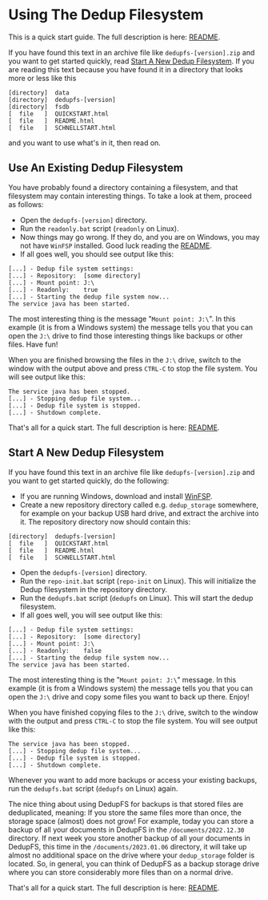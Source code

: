 # Using The Dedup Filesystem

This is a quick start guide. The full description is here: [README](README.md).

If you have found this text in an archive file like `dedupfs-[version].zip` and you want to get started quickly, read [Start A New Dedup Filesystem](#start-a-new-dedup-filesystem). If you are reading this text because you have found it in a directory that looks more or less like this

```
[directory]  data
[directory]  dedupfs-[version]
[directory]  fsdb
[  file   ]  QUICKSTART.html
[  file   ]  README.html
[  file   ]  SCHNELLSTART.html
```

and you want to use what's in it, then read on. 

## Use An Existing Dedup Filesystem

You have probably found a directory containing a filesystem, and that filesystem may contain interesting things. To take a look at them, proceed as follows:

* Open the `dedupfs-[version]` directory.
* Run the `readonly.bat` script (`readonly` on Linux).
* Now things may go wrong. If they do, and you are on Windows, you may not have `WinFSP` installed. Good luck reading the [README](README.md).
* If all goes well, you should see output like this:

```
[...] - Dedup file system settings:
[...] - Repository:  [some directory]
[...] - Mount point: J:\
[...] - Readonly:    true
[...] - Starting the dedup file system now...
The service java has been started.
```

The most interesting thing is the message "`Mount point: J:\`". In this example (it is from a Windows system) the message tells you that you can open the `J:\` drive to find those interesting things like backups or other files. Have fun!

When you are finished browsing the files in the `J:\` drive, switch to the window with the output above and press `CTRL-C` to stop the file system. You will see output like this:

```
The service java has been stopped.
[...] - Stopping dedup file system...
[...] - Dedup file system is stopped.
[...] - Shutdown complete.
```

That's all for a quick start. The full description is here: [README](README.md).

## Start A New Dedup Filesystem

If you have found this text in an archive file like `dedupfs-[version].zip` and you want to get started quickly, do the following:

* If you are running Windows, download and install [WinFSP](https://github.com/billziss-gh/winfsp/releases).
* Create a new repository directory called e.g. `dedup_storage` somewhere, for example on your backup USB hard drive, and extract the archive into it. The repository directory now should contain this:

```
[directory]  dedupfs-[version]
[  file   ]  QUICKSTART.html
[  file   ]  README.html
[  file   ]  SCHNELLSTART.html
```

* Open the `dedupfs-[version]` directory.
* Run the `repo-init.bat` script (`repo-init` on Linux). This will initialize the Dedup filesystem in the repository directory.
* Run the `dedupfs.bat` script (`dedupfs` on Linux). This will start the dedup filesystem.
* If all goes well, you will see output like this:

```
[...] - Dedup file system settings:
[...] - Repository:  [some directory]
[...] - Mount point: J:\
[...] - Readonly:    false
[...] - Starting the dedup file system now...
The service java has been started.
```

The most interesting thing is the "`Mount point: J:\`" message. In this example (it is from a Windows system) the message tells you that you can open the `J:\` drive and copy some files you want to back up there. Enjoy!

When you have finished copying files to the `J:\` drive, switch to the window with the output and press `CTRL-C` to stop the file system. You will see output like this:

```
The service java has been stopped.
[...] - Stopping dedup file system...
[...] - Dedup file system is stopped.
[...] - Shutdown complete.
```

Whenever you want to add more backups or access your existing backups, run the `dedupfs.bat` script (`dedupfs` on Linux) again.

The nice thing about using DedupFS for backups is that stored files are deduplicated, meaning: If you store the same files more than once, the storage space (almost) does not grow! For example, today you can store a backup of all your documents in DedupFS in the `/documents/2022.12.30` directory. If next week you store another backup of all your documents in DedupFS, this time in the `/documents/2023.01.06` directory, it will take up almost no additional space on the drive where your `dedup_storage` folder is located. So, in general, you can think of DedupFS as a backup storage drive where you can store considerably more files than on a normal drive.

That's all for a quick start. The full description is here: [README](README.md).
